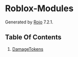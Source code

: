 # Roblox-Modules
Generated by [Rojo](https://github.com/rojo-rbx/rojo) 7.2.1.

## Table Of Contents
1. [DamageTokens](docs/DamageToken.md)